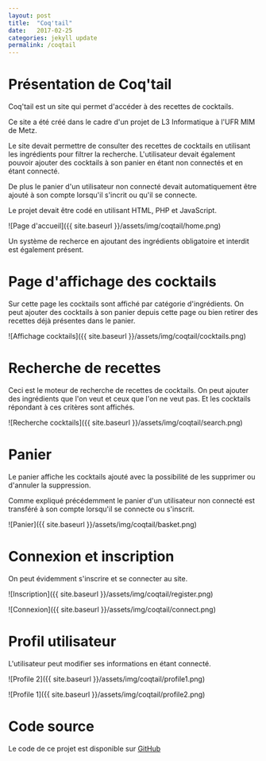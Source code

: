 ```yaml
---
layout: post
title:  "Coq'tail"
date:   2017-02-25
categories: jekyll update
permalink: /coqtail
---
```



# Présentation de Coq'tail

Coq'tail est un site qui permet d'accéder à des recettes de cocktails.

Ce site a été créé dans le cadre d'un projet de L3 Informatique à
l'UFR MIM de Metz.

Le site devait permettre de consulter des recettes de cocktails en
utilisant les ingrédients pour filtrer la recherche. L'utilisateur
devait également pouvoir ajouter des cocktails à son panier en étant
non connectés et en étant connecté.

De plus le panier d'un utilisateur non connecté devait automatiquement
être ajouté à son compte lorsqu'il s'incrit ou qu'il se connecte.

Le projet devait être codé en utilisant HTML, PHP et JavaScript.

![Page d'accueil]({{ site.baseurl }}/assets/img/coqtail/home.png)

Un système de recherce en ajoutant des ingrédients obligatoire et
interdit est également présent.

# Page d'affichage des cocktails

Sur cette page les cocktails sont affiché par catégorie d'ingrédients. 
On peut ajouter des cocktails à son panier depuis cette page ou bien
retirer des recettes déjà présentes dans le panier.

![Affichage cocktails]({{ site.baseurl }}/assets/img/coqtail/cocktails.png)

# Recherche de recettes

Ceci est le moteur de recherche de recettes de cocktails. On peut
ajouter des ingrédients que l'on veut et ceux que l'on ne veut pas. Et
les cocktails répondant à ces critères sont affichés.

![Recherche cocktails]({{ site.baseurl }}/assets/img/coqtail/search.png)

# Panier

Le panier affiche les cocktails ajouté avec la possibilité de les
supprimer ou d'annuler la suppression.

Comme expliqué précédemment le panier d'un utilisateur non connecté est
transféré à son compte lorsqu'il se connecte ou s'inscrit.

![Panier]({{ site.baseurl }}/assets/img/coqtail/basket.png)

# Connexion et inscription

On peut évidemment s'inscrire et se connecter au site.

![Inscription]({{ site.baseurl }}/assets/img/coqtail/register.png)

![Connexion]({{ site.baseurl }}/assets/img/coqtail/connect.png)

# Profil utilisateur

L'utilisateur peut modifier ses informations en étant connecté.

![Profile 2]({{ site.baseurl }}/assets/img/coqtail/profile1.png)

![Profile 1]({{ site.baseurl }}/assets/img/coqtail/profile2.png)

# Code source

Le code de ce projet est disponible sur [GitHub](https://github.com/Yutsa/Coqtail)